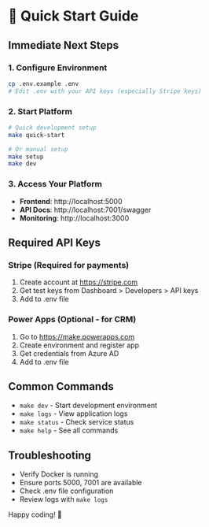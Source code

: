 # 🚀 Quick Start Guide

## Immediate Next Steps

### 1. Configure Environment
```bash
cp .env.example .env
# Edit .env with your API keys (especially Stripe keys)
```

### 2. Start Platform
```bash
# Quick development setup
make quick-start

# Or manual setup
make setup
make dev
```

### 3. Access Your Platform
- **Frontend**: http://localhost:5000
- **API Docs**: http://localhost:7001/swagger
- **Monitoring**: http://localhost:3000

## Required API Keys

### Stripe (Required for payments)
1. Create account at https://stripe.com
2. Get test keys from Dashboard > Developers > API keys
3. Add to .env file

### Power Apps (Optional - for CRM)
1. Go to https://make.powerapps.com
2. Create environment and register app
3. Get credentials from Azure AD
4. Add to .env file

## Common Commands
- `make dev` - Start development environment
- `make logs` - View application logs
- `make status` - Check service status
- `make help` - See all commands

## Troubleshooting
- Verify Docker is running
- Ensure ports 5000, 7001 are available
- Check .env file configuration
- Review logs with `make logs`

Happy coding! 🎉
